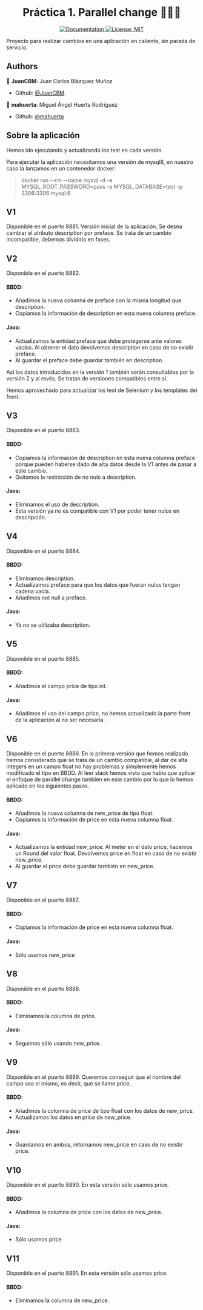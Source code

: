 <h1 align="center"> Práctica 1. Parallel change 👨🏻‍💻 </h1>

<p align="center">
  <a href="/docs" target="_blank">
    <img alt="Documentation" src="https://img.shields.io/badge/documentation-yes-brightgreen.svg" />
  </a>
  <a href="#" target="_blank">
    <img alt="License: MIT" src="https://img.shields.io/badge/License-MIT-yellow.svg" />
  </a>
</p>

Proyecto para realizar cambios en una aplicación en caliente, sin parada de servicio.

## Authors

👤 **JuanCBM**: Juan Carlos Blázquez Muñoz

* Github: [@JuanCBM](https://github.com/JuanCBM)

👤 **mahuerta**: Miguel Ángel Huerta Rodríguez

* Github: [@mahuerta](https://github.com/mahuerta)

## Sobre la aplicación
Hemos ido ejecutando y actualizando los test en cada versión.

Para ejecutar la aplicación necesitamos una versión de mysql8, en nuestro caso la lanzamos en un contenedor docker: 
> docker run --rm --name mysql -d -e MYSQL_ROOT_PASSWORD=pass -e MYSQL_DATABASE=test -p 3306:3306 mysql:8

## V1
Disponible en el puerto 8881.
Versión inicial de la aplicación.
Se desea cambiar el atributo description por preface.
Se trata de un cambio incompatible, debemos dividirlo en fases.

## V2
Disponible en el puerto 8882.
#### BBDD:
- Añadimos la nueva columna de preface con la misma longitud que description.
- Copiamos la información de description en esta nueva columna preface.

#### Java:
- Actualizamos la entidad preface que debe protegerse ante valores vacíos. Al obtener el dato devolvemos description en caso de no existir preface.
- Al guardar el preface debe guardar también en description.

Así los datos introducidos en la versión 1 también serán consultables por la versión 2 y al revés.
Se tratan de versiones compatibles entre sí.

Hemos aprovechado para actualizar los test de Selenium y los templates del front.

## V3
Disponible en el puerto 8883.
#### BBDD:
- Copiamos la información de description en esta nueva columna preface porque pueden haberse dado de alta datos desde la V1 antes de pasar a este cambio.
- Quitamos la restricción de no nulo a description.

#### Java:
- Eliminamos el uso de description.
- Esta versión ya no es compatible con V1 por poder tener nulos en descripción.

## V4
Disponible en el puerto 8884.
#### BBDD:
- Eliminamos description.
- Actualizamos preface para que los datos que fueran nulos tengan cadena vacía.
- Añadimos not null a preface.

#### Java:
- Ya no se utilizaba description.

## V5
Disponible en el puerto 8885.
#### BBDD:
- Añadimos el campo price de tipo int.

#### Java:
- Añadimos el uso del campo price, no hemos actualizado la parte front de la aplicación al no ser necesaria.

## V6
Disponible en el puerto 8886.
En la primera versión que hemos realizado hemos considerado que se trata de un cambio compatible, al dar de alta integers en un campo float no hay problemas y simplemente hemos modificado el tipo en BBDD.
Al leer slack hemos visto que había que aplicar el enfoque de parallel change también en este cambio por lo que lo hemos aplicado en los siguientes pasos.

#### BBDD:
- Añadimos la nueva columna de new_price de tipo float.
- Copiamos la información de price en esta nueva columna float.

#### Java:
- Actualizamos la entidad new_price. 
  Al meter en el dato price, hacemos un Round del valor float.
  Devolvemos price en float en caso de no existir new_price.
- Al guardar el price debe guardar también en new_price.

## V7
Disponible en el puerto 8887.

#### BBDD:
- Copiamos la información de price en esta nueva columna float.

#### Java:
- Sólo usamos new_price

## V8
Disponible en el puerto 8888.

#### BBDD:
- Eliminamos la columna de price.

#### Java:
- Seguimos sólo usando new_price.

## V9
Disponible en el puerto 8889.
Queremos conseguir que el nombre del campo sea el mismo, es decir, que se llame price.

#### BBDD:
- Añadimos la columna de price de tipo float con los datos de new_price.
- Actualizamos los datos en price de new_price.

#### Java:
- Guardamos en ambos, retornamos new_price en caso de no existir price.

## V10
Disponible en el puerto 8890.
En esta versión sólo usamos price.

#### BBDD:
- Añadimos la columna de price con los datos de new_price.

#### Java:
- Sólo usamos price

## V11
Disponible en el puerto 8891.
En esta versión sólo usamos price.

#### BBDD:
- Eliminamos la columna de new_price.
